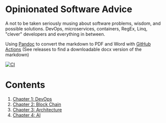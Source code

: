 # Opinionated Software Advice
A not to be taken seriously musing about software problems, wisdom, and possible solutions. DevOps, microservices, containers, RegEx, Linq, "clever" developers and everything in between. 

Using [Pandoc](https://pandoc.org/MANUAL.html) to convert the markdown to PDF and Word with [GitHub Actions](https://github.com/pandoc/pandoc-action-example) (See releases to find a downloadable docx version of the markdown)

[![CI](https://github.com/samsmithnz/SoftwareAdvice/actions/workflows/pipeline.yml/badge.svg)](https://github.com/samsmithnz/SoftwareAdvice/actions/workflows/pipeline.yml)

# Contents
1. [Chapter 1: DevOps](01-Chapter1.md)
2. [Chapter 2: Block Chain](02-Chapter2.md)
3. [Chapter 3: Architecture](03-Chapter3.md)
3. [Chapter 4: AI](04-Chapter4.md)
